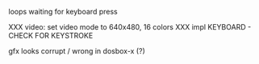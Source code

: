 loops waiting for keyboard press

XXX video: set video mode to 640x480, 16 colors
XXX impl KEYBOARD - CHECK FOR KEYSTROKE


gfx looks corrupt / wrong in dosbox-x (?)
